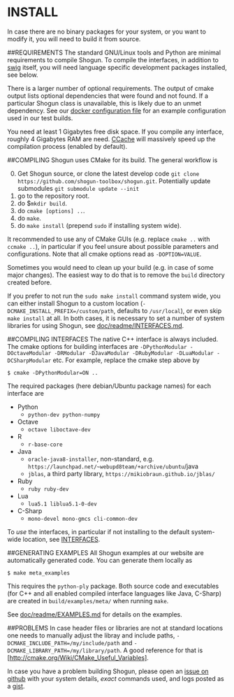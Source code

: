 INSTALL
=======

In case there are no binary packages for your system, or you want to modify it,
you will need to build it from source.

##REQUIREMENTS
The standard GNU/Linux tools and Python are minimal requirements to compile Shogun.
To compile the interfaces, in addition to [swig](http://www.swig.org/) itself, you will need language specific development packages installed, see below.

There is a larger number of optional requirements. The output of cmake output lists
optional dependencies that were found and not found.
If a particular Shogun class is unavailable, this is likely due to an unmet dependency.
See our [docker configuration file](https://github.com/shogun-toolbox/shogun/blob/develop/configs/shogun/Dockerfile) for an example configuration used in our test builds.

You need at least 1 Gigabytes free disk space. If you compile any interface, roughly 4 Gigabytes RAM are need. [CCache](https://ccache.samba.org/) will massively speed up the compilation process (enabled by default).

##COMPILING
Shogun uses CMake for its build. The general workflow is

0. Get Shogun source, or clone the latest develop code `git clone https://github.com/shogun-toolbox/shogun.git`. Potentially update submodules `git submodule update --init`
1. go to the repository root.
2. do $`mkdir build`.
3. do `cmake [options] ..`. 
4. do `make`.
5. do `make install` (prepend `sudo` if installing system wide).

It recommended to use any of CMake GUIs (e.g. replace `cmake ..` with `ccmake ..`),
in particular if you feel unsure about possible parameters and configurations.
Note that all cmake options read as `-DOPTION=VALUE`.

Sometimes you would need to clean up your build (e.g. in case of some major
changes). The easiest way to do that is to remove the `build` directory created before.

If you prefer to not run the `sudo make install` command system wide, you can
either install Shogun to a custom location (`-DCMAKE_INSTALL_PREFIX=/custom/path`, defaults to `/usr/local`), or even skip `make install` at all.
In both cases, it is necessary to set a number of system libraries for using Shogun,
see [doc/readme/INTERFACES.md](https://github.com/shogun-toolbox/shogun/wiki/INFERFACES).

##COMPILING INTERFACES
The native C++ interface is always included.
The cmake options for building interfaces are `-DPythonModular -DOctaveModular -DRModular -DJavaModular -DRubyModular -DLuaModular -DCSharpModular` etc. For example, replace the cmake step above by

    $ cmake -DPythonModular=ON ..

The required packages (here debian/Ubuntu package names) for each interface are
 * Python
   - `python-dev python-numpy`
 * Octave
   - `octave liboctave-dev`
 * R
   - `r-base-core`
 * Java
   - `oracle-java8-installer`, non-standard, e.g. `https://launchpad.net/~webupd8team/+archive/ubuntu`/java
   - `jblas`, a third party library, `https://mikiobraun.github.io/jblas/`
 * Ruby
   - `ruby ruby-dev`
 * Lua
   - `lua5.1 liblua5.1-0-dev`
 * C-Sharp
   - `mono-devel mono-gmcs cli-common-dev`

To *use* the interfaces, in particular if not installing to the default system-wide location, see [INTERFACES](https://github.com/shogun-toolbox/shogun/wiki/INFERFACES).

##GENERATING EXAMPLES
All Shogun examples at our website are automatically generated code. You can
generate them locally as

    $ make meta_examples

This requires the `python-ply` package. Both source code and executables (for C++ and all enabled compiled
interface languages like Java, C-Sharp) are created in `build/examples/meta/` when running
`make`.

See [doc/readme/EXAMPLES.md](https://github.com/shogun-toolbox/docs/blob/master/EXAMPLES.md) for details on the examples.

##PROBLEMS
In case header files or libraries are not at standard locations one needs
to manually adjust the libray and include paths, `-DCMAKE_INCLUDE_PATH=/my/include/path` and `-DCMAKE_LIBRARY_PATH=/my/library/path`.
A good reference for that is [http://cmake.org/Wiki/CMake_Useful_Variables].

In case you have a problem building Shogun, please open an [issue on github](https://github.com/shogun-toolbox/shogun/issues) with your system details, *exact* commands used, and logs posted as a [gist](https://gist.github.com/).
